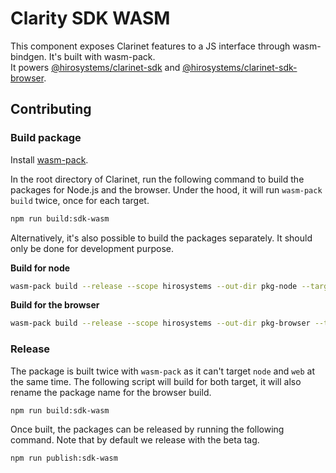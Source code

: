 # Clarity SDK WASM

This component exposes Clarinet features to a JS interface through wasm-bindgen.
It's built with wasm-pack.  
It powers [@hirosystems/clarinet-sdk](https://npmjs.com/package/@hirosystems/clarinet-sdk) and
[@hirosystems/clarinet-sdk-browser](https://npmjs.com/package/@hirosystems/clarinet-sdk-browser).

## Contributing

### Build package

Install [wasm-pack](https://rustwasm.github.io/wasm-pack/installer/).

In the root directory of Clarinet, run the following command to build the packages for Node.js and the browser.
Under the hood, it will run `wasm-pack build` twice, once for each target.

```sh
npm run build:sdk-wasm
```

Alternatively, it's also possible to build the packages separately. It should only be done for development purpose.

**Build for node**

```sh
wasm-pack build --release --scope hirosystems --out-dir pkg-node --target nodejs
```

**Build for the browser**

```sh
wasm-pack build --release --scope hirosystems --out-dir pkg-browser --target web
```

### Release

The package is built twice with `wasm-pack` as it can't target `node` and `web` at the same time.
The following script will build for both target, it will also rename the package name for the
browser build.

```sh
npm run build:sdk-wasm
```

Once built, the packages can be released by running the following command. Note that by default we
release with the beta tag. 

```sh
npm run publish:sdk-wasm
```
